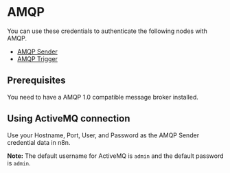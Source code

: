 # AMQP

You can use these credentials to authenticate the following nodes with AMQP.
- [AMQP Sender](/integrations/nodes/n8n-nodes-base.amqp/)
- [AMQP Trigger](/integrations/trigger-nodes/n8n-nodes-base.amqpTrigger/)

## Prerequisites

You need to have a AMQP 1.0 compatible message broker installed.

## Using ActiveMQ connection

Use your Hostname, Port, User, and Password as the AMQP Sender credential data in n8n.

**Note:** The default username for ActiveMQ is `admin` and the default password is `admin`.

